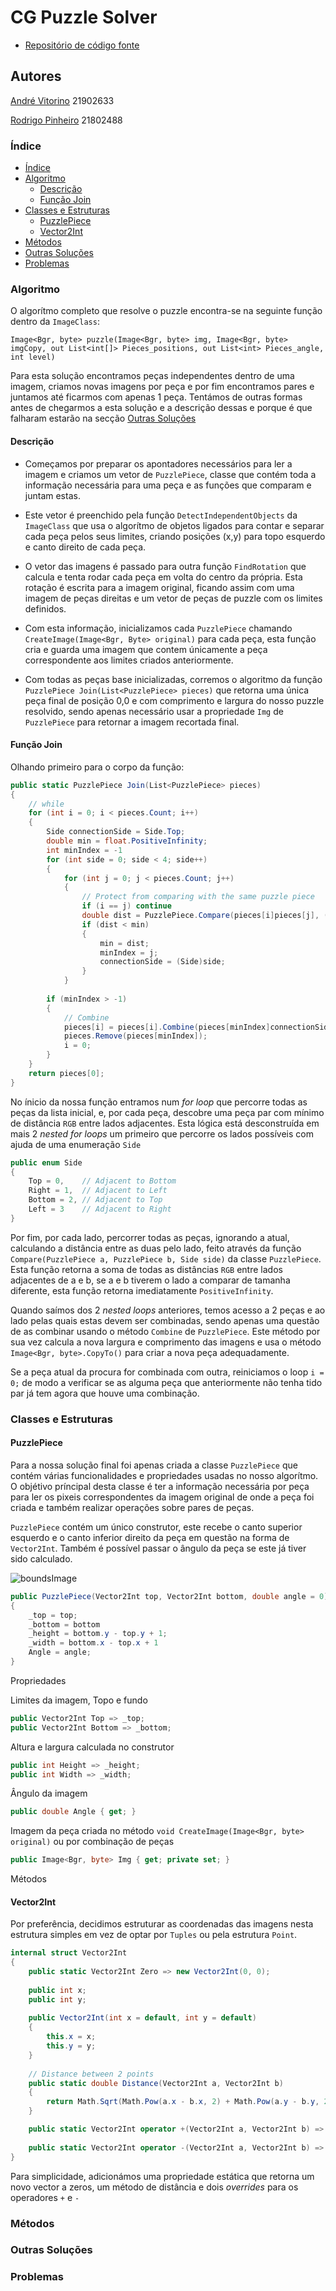 # CG Puzzle Solver

* [Repositório de código fonte](https://github.com/Freeze88-2/CG_PuzzleSolver)

## Autores

[André Vitorino] 21902633

[Rodrigo Pinheiro] 21802488

### Índice
- [Índice](#índice)
- [Algoritmo](#algoritmo)
  - [Descrição](#descrição)
  - [Função Join](#função-join)
- [Classes e Estruturas](#classes-e-estruturas)
  - [PuzzlePiece](#puzzlepiece)
  - [Vector2Int](#vector2int)
- [Métodos](#métodos)
- [Outras Soluções](#outras-soluções)
- [Problemas](#problemas)

### Algoritmo

O algorítmo completo que resolve o puzzle encontra-se na seguinte função dentro da `ImageClass`:

`Image<Bgr, byte> puzzle(Image<Bgr, byte> img, Image<Bgr, byte> imgCopy, out List<int[]> Pieces_positions, out List<int> Pieces_angle, int level)`

Para esta solução encontramos peças independentes dentro de uma imagem, criamos novas imagens por peça e por fim encontramos pares e juntamos até ficarmos com apenas 1 peça. Tentámos de outras formas antes de chegarmos a esta solução e a descrição dessas e porque é que falharam estarão na secção [Outras Soluções](#outras-soluções)

#### Descrição

* Começamos por preparar os apontadores necessários para ler a imagem e criamos um vetor de `PuzzlePiece`, classe que contém toda a informação necessária para uma peça e as funções que comparam e juntam estas.

* Este vetor é preenchido pela função `DetectIndependentObjects` da `ImageClass` que usa o algorítmo de objetos ligados para contar e separar cada peça pelos seus limites, criando posições (x,y) para topo esquerdo e canto direito de cada peça.

* O vetor das imagens é passado para outra função `FindRotation` que calcula e tenta rodar cada peça em volta do centro da própria. Esta rotação é escrita para a imagem original, ficando assim com uma imagem de peças direitas e um vetor de peças de puzzle com os limites definidos.

* Com esta informação, inicializamos cada `PuzzlePiece` chamando `CreateImage(Image<Bgr, Byte> original)` para cada peça, esta função cria e guarda uma imagem que contem únicamente a peça correspondente aos limites criados anteriormente.

* Com todas as peças base inicializadas, corremos o algoritmo da função `PuzzlePiece Join(List<PuzzlePiece> pieces)` que retorna uma única peça final de posição 0,0 e com comprimento e largura do nosso puzzle resolvido, sendo apenas necessário usar a propriedade `Img` de `PuzzlePiece` para retornar a imagem recortada final.

#### Função Join

Olhando primeiro para o corpo da função:

```cs
public static PuzzlePiece Join(List<PuzzlePiece> pieces)
{
    // while
    for (int i = 0; i < pieces.Count; i++)
    {
        Side connectionSide = Side.Top;
        double min = float.PositiveInfinity;
        int minIndex = -1
        for (int side = 0; side < 4; side++)
        {
            for (int j = 0; j < pieces.Count; j++)
            {
                // Protect from comparing with the same puzzle piece
                if (i == j) continue
                double dist = PuzzlePiece.Compare(pieces[i]pieces[j], (Side)side)
                if (dist < min)
                {
                    min = dist;
                    minIndex = j;
                    connectionSide = (Side)side;
                }
            }
        
        if (minIndex > -1)
        {
            // Combine
            pieces[i] = pieces[i].Combine(pieces[minIndex]connectionSide);
            pieces.Remove(pieces[minIndex]);
            i = 0;
        }
    }
    return pieces[0];
}
```

No ínicio da nossa função entramos num _for loop_ que percorre todas as peças da lista inicial, e, por cada peça, descobre uma peça par com mínimo de distância `RGB` entre lados adjacentes. Esta lógica está desconstruída em mais 2 _nested for loops_ um primeiro que percorre os lados possíveis com ajuda de uma enumeração `Side`

```cs
public enum Side
{
    Top = 0,    // Adjacent to Bottom
    Right = 1,  // Adjacent to Left
    Bottom = 2, // Adjacent to Top
    Left = 3    // Adjacent to Right
}
```

Por fim, por cada lado, percorrer todas as peças, ignorando a atual, calculando a distância entre as duas pelo lado, feito através da função `Compare(PuzzlePiece a, PuzzlePiece b, Side side)` da classe `PuzzlePiece`. Esta função retorna a soma de todas as distâncias `RGB` entre lados adjacentes de a e b, se a e b tiverem o lado a comparar de tamanha diferente, esta função retorna imediatamente `PositiveInfinity`.

Quando saímos dos 2 _nested loops_ anteriores, temos acesso a 2 peças e ao lado pelas quais estas devem ser combinadas, sendo apenas uma questão de as combinar usando o método `Combine` de `PuzzlePiece`. Este método por sua vez calcula a nova largura e comprimento das imagens e usa o método `Image<Bgr, byte>.CopyTo()` para criar a nova peça adequadamente.

Se a peça atual da procura for combinada com outra, reiniciamos o loop `i = 0;` de modo a verificar se as alguma peça que anteriormente não tenha tido par já tem agora que houve uma combinação.

### Classes e Estruturas

#### PuzzlePiece

Para a nossa solução final foi apenas criada a classe `PuzzlePiece` que contém várias funcionalidades e propriedades usadas no nosso algorítmo. O objétivo príncipal desta classe é ter a informação necessária por peça para ler os pixeis correspondentes da imagem original de onde a peça foi criada e também realizar operações sobre pares de peças.

`PuzzlePiece` contém um único construtor, este recebe o canto superior esquerdo e o canto inferior direito da peça em questão na forma de `Vector2Int`. Também é possível passar o ângulo da peça se este já tiver sido calculado.

![boundsImage][bounds]

```cs
public PuzzlePiece(Vector2Int top, Vector2Int bottom, double angle = 0)
{
    _top = top;
    _bottom = bottom
    _height = bottom.y - top.y + 1;
    _width = bottom.x - top.x + 1
    Angle = angle;
}
```
Propriedades

Limites da imagem, Topo e fundo
```cs
public Vector2Int Top => _top;
public Vector2Int Bottom => _bottom;
```

Altura e largura calculada no construtor
```cs
public int Height => _height;
public int Width => _width;
```

Ângulo da imagem
```cs
public double Angle { get; }
```

Imagem da peça criada no método `void CreateImage(Image<Bgr, byte> original)`
ou por combinação de peças

```cs
public Image<Bgr, byte> Img { get; private set; }
```

Métodos



#### Vector2Int

Por preferência, decidimos estruturar as coordenadas das imagens nesta estrutura simples em vez de optar por `Tuples` ou pela estrutura `Point`.

```cs
internal struct Vector2Int
{
    public static Vector2Int Zero => new Vector2Int(0, 0);
    
    public int x;
    public int y;
    
    public Vector2Int(int x = default, int y = default)
    {
        this.x = x;
        this.y = y;
    }
    
    // Distance between 2 points
    public static double Distance(Vector2Int a, Vector2Int b)
    {
        return Math.Sqrt(Math.Pow(a.x - b.x, 2) + Math.Pow(a.y - b.y, 2));
    }

    public static Vector2Int operator +(Vector2Int a, Vector2Int b) => newVector2Int(a.x + b.x, a.y + b.y);
    
    public static Vector2Int operator -(Vector2Int a, Vector2Int b) => newVector2Int(a.x - b.x, a.y - b.y);
}
```

Para simplicidade, adicionámos uma propriedade estática que retorna um novo vector a zeros, um método de distância e dois _overrides_ para os operadores `+` e `-` 

### Métodos



### Outras Soluções



### Problemas



[André Vitorino]: https://github.com/Freeze88-2
[Rodrigo Pinheiro]: https://github.com/RodrigoPrinheiro
[bounds]: images/bounds.png